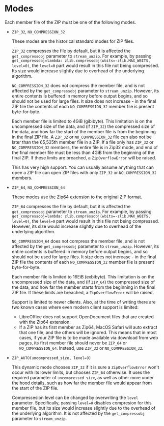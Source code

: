 # Modes

Each member file of the ZIP must be one of the following modes.

- `ZIP_32`, `NO_COMPRESSION_32`

   These modes are the historical standard modes for ZIP files.

   `ZIP_32` compresses the file by default, but it is affected the `get_compressobj` parameter to `stream_unzip`. For example, by passing `get_compressobj=lambda: zlib.compressobj(wbits=-zlib.MAX_WBITS, level=0)`, the `level=0` part would result in this file not being compressed. Its size would increase slightly due to overhead of the underlying algorithm.

   `NO_COMPRESSION_32` does not compress the member file, and is not affected by the `get_compressobj` parameter to `stream_unzip`. However, its entire contents is buffered in memory before output begins, and so should not be used for large files. It size does not increase - in the final ZIP file the contents of each `NO_COMPRESSION_32` member file is present byte-for-byte.

   Each member file is limited to 4GiB (gibibyte). This limitation is on the uncompressed size of the data, and (if `ZIP_32`) the compressed size of the data, and how far the start of the member file is from the beginning in the final ZIP file. A `ZIP_32` or `NO_COMPRESSION_32` file can also not be later than the 65,535th member file in a ZIP. If a file only has `ZIP_32` or `NO_COMPRESSION_32` members, the entire file is in Zip32 mode, and end of the final member file must be less than 4GiB from the beginning of the final ZIP. If these limits are breached, a `ZipOverflowError` will be raised.

   This has very high support. You can usually assume anything that can open a ZIP file can open ZIP files with only `ZIP_32` or `NO_COMPRESSION_32` members.

- `ZIP_64`, `NO_COMPRESSION_64`

   These modes use the Zip64 extension to the original ZIP format.

   `ZIP_64` compresses the file by default, but it is affected the `get_compressobj` parameter to `stream_unzip`. For example, by passing `get_compressobj=lambda: zlib.compressobj(wbits=-zlib.MAX_WBITS, level=0)`, the `level=0` part would result in this file not being compressed. However, its size would increase slightly due to overhead of the underlying algorithm.

   `NO_COMPRESSION_64` does not compress the member file, and is not affected by the `get_compressobj` parameter to `stream_unzip`. However, its entire contents is buffered in memory before output begins, and so should not be used for large files. It size does not increase - in the final ZIP file the contents of each `NO_COMPRESSION_32` member file is present byte-for-byte.

   Each member file is limited to 16EiB (exbibyte). This limitation is on the uncompressed size of the data, and (if `ZIP_64`) the compressed size of the data, and how far the member starts from the beginning in the final ZIP file. If these limits are breached, a `ZipOverflowError` will be raised.

   Support is limited to newer clients. Also, at the time of writing there are two known cases where even modern client support is limited:

   - LibreOffice does not support OpenDocument files that are created with the Zip64 extension.
   - If a ZIP has its first member as Zip64, MacOS Safari will auto extract that one file, and the others will be ignored. This means that in most cases, if your ZIP file is to be made available via download from web pages, its first member file should never be `ZIP_64` or `NO_COMPRESSION_64`. Instead, use `ZIP_32` or `NO_COMPRESSION_32`.

- `ZIP_AUTO(uncompressed_size, level=9)`

   This dynamic mode chooses `ZIP_32` if it is sure a `ZipOverflowError` won't occur with its lower limits, but chooses `ZIP_64` otherwise. It uses the required parameter of `uncompressed_size`, as well as other more under the hood details, such as how far the member file would appear from the start of the ZIP file.

   Compressesion level can be changed by overwriting the `level` parameter. Specifically, passing `level=0` disables compresion for this member file, but its size would increase slightly due to the overhead of the underlying algorithm. It is not affected by the `get_compressobj` parameter to `stream_unzip`.
